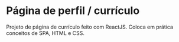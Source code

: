 # Página de perfil / currículo

Projeto de página de currículo feito com ReactJS. Coloca em prática conceitos de SPA, HTML e CSS.